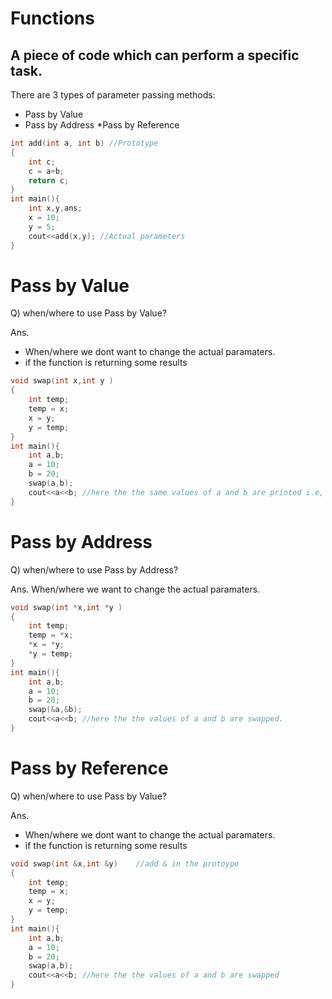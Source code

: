 # Functions
## A piece of code which can perform a specific task.

There are 3 types of parameter passing methods:
* Pass by Value
* Pass by Address
*Pass by Reference

```cpp
int add(int a, int b) //Prototype
{
    int c;
    c = a+b;
    return c;
}
int main(){
    int x,y,ans;
    x = 10;
    y = 5;
    cout<<add(x,y); //Actual parameters
}
```

# Pass by Value
Q) when/where to use Pass by Value?

Ans. 
* When/where we dont want to change the actual paramaters. 
* if the function is returning some results
```cpp
void swap(int x,int y )
{
    int temp;
    temp = x;
    x = y;
    y = temp;
}
int main(){
    int a,b;
    a = 10;
    b = 20;
    swap(a,b);
    cout<<a<<b; //here the the same values of a and b are printed i.e, a=10 and b=20 
}
```


# Pass by Address
Q) when/where to use Pass by Address?

Ans.  When/where we want to change the actual paramaters. 
```cpp
void swap(int *x,int *y )
{
    int temp;
    temp = *x;
    *x = *y;
    *y = temp;
}
int main(){
    int a,b;
    a = 10;
    b = 20;
    swap(&a,&b);
    cout<<a<<b; //here the the values of a and b are swapped.
}
```

# Pass by Reference
Q) when/where to use Pass by Value?

Ans. 
* When/where we dont want to change the actual paramaters. 
* if the function is returning some results
```cpp
void swap(int &x,int &y)    //add & in the protoype
{
    int temp;
    temp = x;
    x = y;
    y = temp;
}
int main(){
    int a,b;
    a = 10;
    b = 20;
    swap(a,b);
    cout<<a<<b; //here the the values of a and b are swapped
}
```
